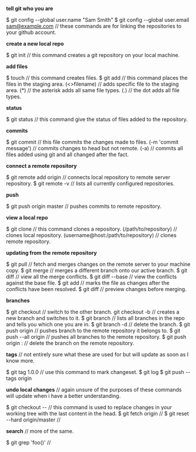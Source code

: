 **tell git who you are**

$ git config --global user.name "Sam Smith"
$ git config --global user.email sam@example.com // these commands
are for linking the repositories to your github account.

**create a new local repo**

$ git init // this command creates a git repository on your
local machine.

**add files**

$ touch // this command creates files.
$ git add // this command places the files in the staging area.
(<>filename) // adds specific file to the staging area.
(*) // the asterisk adds all same file types.
(.) // the dot adds all file types.

**status**

$ git status // this command give the status of files added
to the repository.

**commits**

$ git commit // this file commits the changes made to files.
(-m 'commit message') // commits changes to head but not remote.
(-a) // commits all files added using git and all changed
after the fact.

**connect a remote repository**

$ git remote add origin <server>// connects local repository
to remote server repository.
$ git remote -v // lists all currently configured repositories.

**push**

$ git push origin master // pushes commits to remote repository.

**view a local repo**

$ git clone // this command clones a repository.
(/path/to/repository) // clones local repository.
(username@host:/path/to/repository) // clones remote repository.

**updating from the remote repository**

$ git pull // fetch and merges changes on the remote server
to your machine copy.
$ git merge <branchname> // merges a different branch onto
our active branch.
$ git diff // view all the merge conflicts.
$ git diff --base <filename> // view the conflicts against
the base file.
$ git add <filename> // marks the file as changes after the
conflicts have been resolved.
$ git diff <sourcebranch> <targetbranch> // preview changes
before merging.

**branches**

$ git checkout <branchname> // switch to the other branch.
git checkout -b <branchname> // creates a new branch and switches to it.
$ git branch // lists all branches in the repo and tells
you which one you are in.
$ git branch -d <branchname> // delete the branch.
$ git push origin <branchname> // pushes branch to the remote
repository it belongs to.
$ git push --all origin // pushes all branches to the remote
repository.
$ git push origin :<branchname> // delete the branch on the
remote repository.

**tags** // not entirely sure what these are used for but
will update as soon as I know more.

$ git tag 1.0.0 <commitID> // use this command to mark changeset.
$ git log
$ git push --tags origin

**undo local changes** // again unsure of the purposes of
these commands will update when i have a better understanding.

$ git checkout -- <filename> // this command is used to replace
changes in your working tree with the last content in the head.
$ git fetch origin //
$ git reset --hard origin/master //

**search** // more of the same.

$ git grep 'foo()' //
